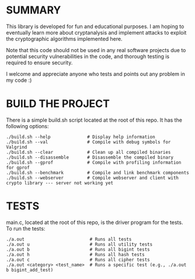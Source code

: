
# SUMMARY

This library is developed for fun and educational purposes. I am hoping to eventually learn more about cryptanalysis and implement attacks to exploit the cryptographic algorithms implemented here.

Note that this code should not be used in any real software projects due to potential security vulnerabilities in the code, and thorough testing is required to ensure security.

I welcome and appreciate anyone who tests and points out any problem in my code :)

# BUILD THE PROJECT

There is a simple build.sh script located at the root of this repo. It has the following options:

```
./build.sh --help              # Display help information
./build.sh --val               # Compile with debug symbols for Valgrind
./build.sh --clear             # Clean up all compiled binaries
./build.sh --disassemble       # Disassemble the compiled binary
./build.sh --gprof             # Compile with profiling information for gprof
./build.sh --benchmark         # Compile and link benchmark components
./build.sh --webserver         # Compile webserver and client with crypto library --- server not working yet

```

# TESTS
main.c, located at the root of this repo, is the driver program for the tests. To run the tests:

```
./a.out                         # Runs all tests
./a.out u                       # Runs all utility tests
./a.out b                       # Runs all bigint tests
./a.out h                       # Runs all hash tests
./a.out c                       # Runs all cipher tests
./a.out <category> <test_name>  # Runs a specific test (e.g., ./a.out b bigint_add_test)

```
